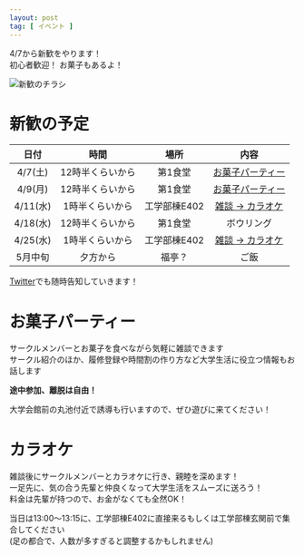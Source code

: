 ```yaml
---
layout: post
tag: [ イベント ]
---
```


4/7から新歓をやります！  
初心者歓迎！ お菓子もあるよ！

![新歓のチラシ](/assets/2018/新歓のチラシ.png)

# 新歓の予定

| 日付 | 時間 | 場所 | 内容 |
|:-:|:-:|:-:|:-:|
| 4/7(土) | 12時半くらいから | 第1食堂 | [お菓子パーティー](#お菓子パーティー) |
| 4/9(月) | 12時半くらいから | 第1食堂 | [お菓子パーティー](#お菓子パーティー) |
| 4/11(水) | 1時半くらいから | 工学部棟E402 | [雑談 → カラオケ](#カラオケ) |
| 4/18(水) | 12時半くらいから | 第1食堂 | ボウリング |
| 4/25(水) | 1時半くらいから | 工学部棟E402 | [雑談 → カラオケ](#カラオケ) |
| 5月中旬 | 夕方から | 福亭？ | ご飯 |

[Twitter](https://twitter.com/prog_g)でも随時告知していきます！


# お菓子パーティー
サークルメンバーとお菓子を食べながら気軽に雑談できます  
サークル紹介のほか、履修登録や時間割の作り方など大学生活に役立つ情報もお話します

**途中参加、離脱は自由！**

大学会館前の丸池付近で誘導も行いますので、ぜひ遊びに来てください！

# カラオケ
雑談後にサークルメンバーとカラオケに行き、親睦を深めます！  
一足先に、気の合う先輩と仲良くなって大学生活をスムーズに送ろう！  
料金は先輩が持つので、お金がなくても全然OK！  

当日は13:00〜13:15に、工学部棟E402に直接来るもしくは工学部棟玄関前で集合してください  
(足の都合で、人数が多すぎると調整するかもしれません)  
